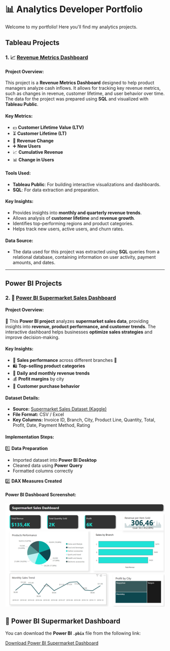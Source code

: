 # 📊 Analytics Developer Portfolio

Welcome to my portfolio! Here you'll find my analytics projects.

## Tableau Projects

### 1. 📈 [Revenue Metrics Dashboard](https://public.tableau.com/app/profile/violetta.taras/viz/Project-2_17021797046370/Project2_Revenue)

#### Project Overview:
This project is a **Revenue Metrics Dashboard** designed to help product managers analyze cash inflows. It allows for tracking key revenue metrics, such as changes in revenue, customer lifetime, and user behavior over time. The data for the project was prepared using **SQL** and visualized with **Tableau Public**.

#### Key Metrics:
- 💵 **Customer Lifetime Value (LTV)**
- ⏳ **Customer Lifetime (LT)**
- 🔄 **Revenue Change**
- ➕ **New Users**
- 📈 **Cumulative Revenue**
- 📊 **Change in Users**

#### Tools Used:
- **Tableau Public**: For building interactive visualizations and dashboards.
- **SQL**: For data extraction and preparation.

#### Key Insights:
- Provides insights into **monthly and quarterly revenue trends**.
- Allows analysis of **customer lifetime** and **revenue growth**.
- Identifies top-performing regions and product categories.
- Helps track new users, active users, and churn rates.

#### Data Source:
- The data used for this project was extracted using **SQL** queries from a relational database, containing information on user activity, payment amounts, and dates.




---

## Power BI Projects

### 2. 🛒 [Power BI Supermarket Sales Dashboard](#)

#### Project Overview:
🚀 This **Power BI project** analyzes **supermarket sales data**, providing insights into **revenue, product performance, and customer trends**. The interactive dashboard helps businesses **optimize sales strategies** and improve decision-making.

#### Key Insights:
- 🏬 **Sales performance** across different branches 📍
- 🛍️ **Top-selling product categories**
- 📅 **Daily and monthly revenue trends**
- 💰 **Profit margins** by city 
- 🎯 **Customer purchase behavior**

#### Dataset Details:
- **Source:** [Supermarket Sales Dataset (Kaggle)](https://www.kaggle.com/datasets)
- **File Format:** CSV / Excel
- **Key Columns:** Invoice ID, Branch, City, Product Line, Quantity, Total, Profit, Date, Payment Method, Rating

#### Implementation Steps:

1️⃣ **Data Preparation**  
- Imported dataset into **Power BI Desktop**  
- Cleaned data using **Power Query**  
- Formatted columns correctly 

2️⃣ **DAX Measures Created**

#### Power BI Dashboard Screenshot:
![Power BI Dashboard](https://github.com/ViolettaTaras/analytics-developer-portfolio/blob/main/Supermarket%20BI.png)

## 📂 Power BI Supermarket Dashboard

You can download the **Power BI `.pbix`** file from the following link:

[Download Power BI Supermarket Dashboard](https://github.com/ViolettaTaras/analytics-developer-portfolio/blob/main/PowerBI%20Supermarket.pbix)







